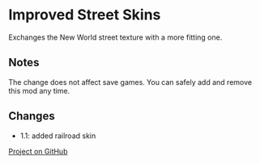 # Improved Street Skins

Exchanges the New World street texture with a more fitting one.

## Notes

The change does not affect save games.
You can safely add and remove this mod any time.

## Changes

- 1.1: added railroad skin

[Project on GitHub](https://github.com/jakobharder/anno-1800-jakobs-mods)
